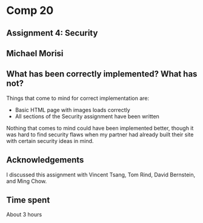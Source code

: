 # Comp 20
## Assignment 4: Security
## Michael Morisi

## What has been correctly implemented? What has not?

Things that come to mind for correct implementation are:
* Basic HTML page with images loads correctly
* All sections of the Security assignment have been written

Nothing that comes to mind could have been implemented better, though it was
hard to find security flaws when my partner had already built their site
with certain security ideas in mind.

## Acknowledgements
I discussed this assignment with Vincent Tsang, Tom Rind, David Bernstein, and
Ming Chow.

## Time spent
About 3 hours